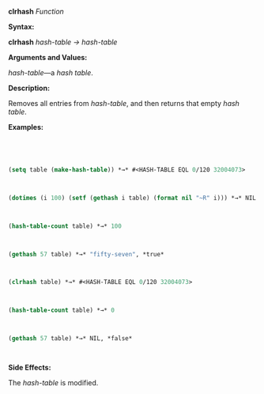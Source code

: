 **clrhash** *Function* 



**Syntax:** 



**clrhash** *hash-table → hash-table* 



**Arguments and Values:** 



*hash-table*—a *hash table*. 







 



 



**Description:** 



Removes all entries from *hash-table*, and then returns that empty *hash table*. 



**Examples:**
```lisp
 



(setq table (make-hash-table)) *→* #<HASH-TABLE EQL 0/120 32004073> 



(dotimes (i 100) (setf (gethash i table) (format nil "~R" i))) *→* NIL 



(hash-table-count table) *→* 100 



(gethash 57 table) *→* "fifty-seven", *true* 



(clrhash table) *→* #<HASH-TABLE EQL 0/120 32004073> 



(hash-table-count table) *→* 0 



(gethash 57 table) *→* NIL, *false* 




```
**Side Effects:** 



The *hash-table* is modified. 



